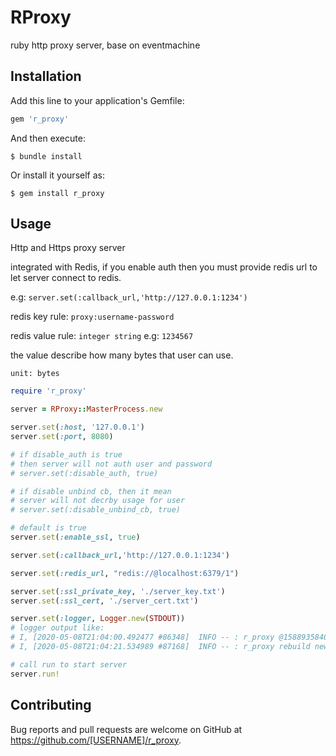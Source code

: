 # RProxy

ruby http proxy server, base on eventmachine

## Installation

Add this line to your application's Gemfile:

```ruby
gem 'r_proxy'
```

And then execute:

    $ bundle install

Or install it yourself as:

    $ gem install r_proxy

## Usage

Http and Https proxy server

integrated with Redis, if you enable auth then you must provide redis url
to let server connect to redis.

e.g: `server.set(:callback_url,'http://127.0.0.1:1234')`

redis key rule: `proxy:username-password`

redis value rule: `integer string` e.g: `1234567`

the value describe how many bytes that user can use. 

`unit: bytes`

```ruby
require 'r_proxy'

server = RProxy::MasterProcess.new

server.set(:host, '127.0.0.1')
server.set(:port, 8080)

# if disable_auth is true
# then server will not auth user and password
# server.set(:disable_auth, true)

# if disable unbind cb, then it mean
# server will not decrby usage for user
# server.set(:disable_unbind_cb, true)

# default is true 
server.set(:enable_ssl, true) 

server.set(:callback_url,'http://127.0.0.1:1234')

server.set(:redis_url, "redis://@localhost:6379/1")

server.set(:ssl_private_key, './server_key.txt')
server.set(:ssl_cert, './server_cert.txt')

server.set(:logger, Logger.new(STDOUT))
# logger output like:
# I, [2020-05-08T21:04:00.492477 #86348]  INFO -- : r_proxy @1588935840 process start....
# I, [2020-05-08T21:04:21.534989 #87168]  INFO -- : r_proxy rebuild new instance replace @1588935861....

# call run to start server
server.run!
```

## Contributing

Bug reports and pull requests are welcome on GitHub at https://github.com/[USERNAME]/r_proxy.

